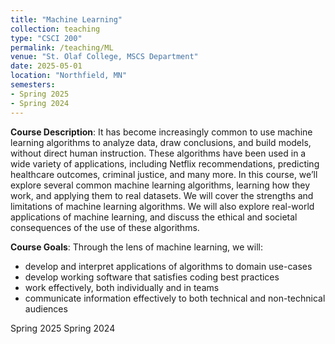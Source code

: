 ```yaml
---
title: "Machine Learning"
collection: teaching
type: "CSCI 200"
permalink: /teaching/ML
venue: "St. Olaf College, MSCS Department"
date: 2025-05-01
location: "Northfield, MN"
semesters:
- Spring 2025
- Spring 2024
---
```


**Course Description**: It has become increasingly common to use machine learning algorithms to analyze data, draw conclusions, and build models, without direct human instruction. These algorithms have been used in a wide variety of applications, including Netflix recommendations, predicting healthcare outcomes, criminal justice, and many more. In this course, we’ll explore several common machine learning algorithms, learning how they work, and applying them to real datasets. We will cover the strengths and limitations of machine learning algorithms. We will also explore real-world applications of machine learning, and discuss the ethical and societal consequences of the use of these algorithms.

**Course Goals**: Through the lens of machine learning, we will:
- develop and interpret applications of algorithms to domain use-cases
- develop working software that satisfies coding best practices
- work effectively, both individually and in teams
- communicate information effectively to both technical and non-technical audiences

Spring 2025
Spring 2024